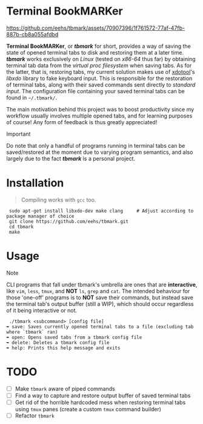 Terminal BookMARKer
===================

https://github.com/eehs/tbmark/assets/70907396/1f761572-77af-47fb-887b-cb8a055afdbd

**Terminal BookMARKer**, or ***tbmark*** for short, provides a way of saving the state of opened terminal tabs to disk and restoring them at a later time. ***tbmark*** works exclusively on *Linux* (tested on *x86-64* thus far) by obtaining terminal tab data from the *virtual proc filesystem* when saving tabs. As for the latter, that is, restoring tabs, my current solution makes use of [xdotool](https://github.com/jordansissel/xdotool)'s *libxdo* library to fake keyboard input. This is responsible for the restoration of terminal tabs, along with their saved commands sent directly to *standard input*. The configuration file containing your saved terminal tabs can be found in `~/.tbmark/`.

The main motivation behind this project was to boost productivity since my workflow usually involves multiple opened tabs, and for learning purposes of course! Any form of feedback is thus greatly appreciated!

> [!IMPORTANT]
> Do note that only a handful of programs running in terminal tabs can be saved/restored at the moment due to varying program semantics, and also largely due to the fact ***tbmark*** is a personal project.

Installation
============
> Compiling works with `gcc` too.
```
 sudo apt-get install libxdo-dev make clang     # Adjust according to package manager of choice
 git clone https://github.com/eehs/tbmark.git
 cd tbmark
 make
```

Usage
=====
> [!NOTE]
> CLI programs that fall under tbmark's umbrella are ones that are **interactive**, like `vim`, `less`, `tmux`, and **NOT** `ls`, `grep` and `cat`. The intended behaviour for those 'one-off' programs is to **NOT** save their commands, but instead save the terminal tab's output buffer (still a WIP), which should occur regardless of it being interactive or not.

```
 ./tbmark <subcommand> [config file]
➥ save: Saves currently opened terminal tabs to a file (excluding tab where `tbmark` ran)
➥ open: Opens saved tabs from a tbmark config file
➥ delete: Deletes a tbmark config file
➥ help: Prints this help message and exits
```

TODO
====
- [ ] Make `tbmark` aware of piped commands
- [ ] Find a way to capture and restore output buffer of saved terminal tabs
- [ ] Get rid of the horrible hardcoded mess when restoring terminal tabs using `tmux` panes (create a custom `tmux` command builder)
- [ ] Refactor `tbmark`
